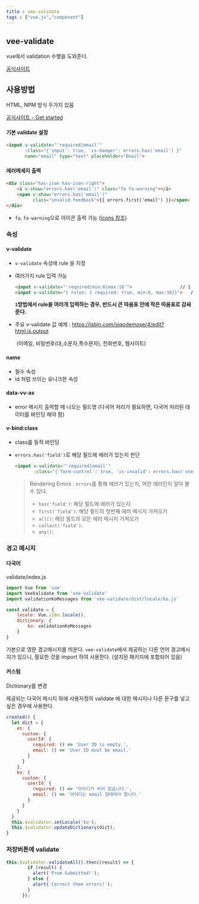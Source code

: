 ```yaml
---
title : vee-validate
tags : ["vue.js","component"]
---
```




## vee-validate

vue에서 validation 수행을 도와준다. 

[공식사이트](http://vee-validate.logaretm.com/) 

## 사용방법

HTML, NPM 방식 두가지 있음

[공식사이트 - Get started](https://baianat.github.io/vee-validate/guide/getting-started.html#installation) 

#### 기본 validate 설정

```html html
<input v-validate="'required|email'" 
       :class="{'input': true, 'is-danger': errors.has('email') }" 
       name="email" type="text" placeholder="Email">
```

#### 에러메세지 출력 

```html html
<div class="has-icon has-icon-right">
	<i v-show="errors.has('email')" class="fa fa-warning"></i>
	<span v-show="errors.has('email')" 
          class="invalid-feedback">{{ errors.first('email') }}</span>
</div>
```

* `fa`, `fa-warning`으로 아이콘 출력 가능 ([icons 참조](http://fontawesome.io/icons/))



### 속성

#### v-validate

* `v-validate` 속성에 rule 을 지정

* 여러가지 rule 입력 가능

  ```html html
  <input v-validate="'required|min:6|max:16'"> 					// 1
  <input v-validate="{ rules: { required: true, min:6, max:16}}">	// 2
  ```

  **`1`방법에서 rule을 여러개 입력하는 경우, 반드시 큰 따옴표 안에 작은 따옴표로 감싸준다.**

* 주요 v-validate 값 예제 : https://jsbin.com/siqodemose/4/edit?html,js,output

  ​					(이메일, 비밀번호(대,소문자,특수문자), 전화번호, 웹사이트)

#### name

* 필수 속성
* id 처럼 쓰이는 유니크한 속성

#### data-vv-as

* error 메시지 출력할 때 나오는 필드명 (다국어 처리가 필요하면, 다국어 처리된 데이터를 바인딩 해야 함)

#### v-bind:class

* class를 동적 바인딩

* `errors.has('field')`로 해당 필드에 에러가 있는지 판단

  ```html html
  <input v-validate="'required|email'" 
         :class="{'form-control': true, 'is-invalid': errors.has('userId')}"
  ```

  > Rendering Errors : `errors`를 통해 에러가 있는지, 어떤 에러인지 알아 볼 수 있다.
  >
  > - `has('field')`: 해당 필드에 에러가 있는지
  > - `first('field')`: 해당 필드의 첫번째 에러 메시지 가져오기
  > - `all()`: 해당 필드의 모든 에러 메시지 가져오기
  > - `collect('field')`:
  > - `any()`:


### 경고 메시지

#### 다국어

validate/index.js

```javascript javascript
import Vue from 'vue'
import VeeValidate from 'vee-validate'
import validationKoMessages from 'vee-validate/dist/locale/ko.js'

const validate = {
    locale: Vue.i18n.locale(),
    dictionary: {
        ko: validationKoMessages
    }
}
```

기본으로 영문 경고메시지를 띄운다. `vee-validate`에서 제공하는 다른 언어 경고메시지가 있으니, 필요한 것을  import 하여 사용한다. (설치된 패키지에 포함되어 있음)

#### 커스텀

Dictionary를 변경

제공되는 다국어 메시지 외에 사용자정의 validate 에 대한 메시지나 다른 문구를 넣고싶은 경우에 사용한다.

```javascript vue.js
created() {
  let dict = {
    en: {
      custom: {
        userId: {
          required: () => 'User ID is empty.',
          email: () => 'User ID must be email.'
        }
      }
    },
    ko: {
      custom: {
        userId: {
          required: () => '아이디가 비어 있습니다.',
          email: () => '아이디는 email 형태여야 합니다.'
        }
      }
    }
  }
  this.$validator.setLocale('ko');
  this.$validator.updateDictionary(dict);
}
```

### 저장버튼에 validate 

```javascript javascript 
this.$validator.validateAll().then((result) => {
        if (result) {
          alert('From Submitted!');
        } else {
          alert('Correct them errors!');
        }
      });
```

